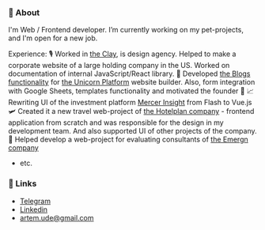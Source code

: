 ### 👋 About

<!--
**artemshar/artemshar** is a ✨ _special_ ✨ repository because its `README.md` (this file) appears on your GitHub profile.

Here are some ideas to get you started:

- 🔭 I’m currently working on ...
- 🌱 I’m currently learning ...
- 👯 I’m looking to collaborate on ...
- 🤔 I’m looking for help with ...
- 💬 Ask me about ...
- 📫 How to reach me: ...
- 😄 Pronouns: ...
- ⚡ Fun fact: ...
-->

I'm Web / Frontend developer. 
I’m currently working on my pet-projects, and I'm open for a new job.

Experience:
🎙️ Worked in [the Clay](https://clay.global/), is design agency. Helped to make a corporate website of a large holding company in the US. Worked on documentation of internal JavaScript/React library.
🦄 Developed [the Blogs functionality](https://www.producthunt.com/posts/blogs-by-unicorn-platform) for [the Unicorn Platform](https://unicornplatform.com/) website builder. Also, form integration with Google Sheets, templates functionality and motivated the founder 🦾
📈 Rewriting UI of the investment platform [Mercer Insight](https://www.mercerinsight.com) from Flash to Vue.js
🛩️ Created it a new travel web-project of [the Hotelplan company](https://www.hotelplan.ch/) - frontend application from scratch and was responsible for the design in my development team. And also supported UI of other projects of the company. 
👔 Helped develop a web-project for evaluating consultants of [the Emergn company](https://www.emergn.com/)
- etc.

### 🔗 Links
- [Telegram](https://t.me/artemshar)
- [Linkedin](https://www.linkedin.com/in/artemshar/)
- artem.ude@gmail.com


